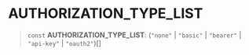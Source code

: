 # AUTHORIZATION\_TYPE\_LIST

> `const` **AUTHORIZATION\_TYPE\_LIST**: (`"none"` \| `"basic"` \| `"bearer"` \| `"api-key"` \| `"oauth2"`)[]

